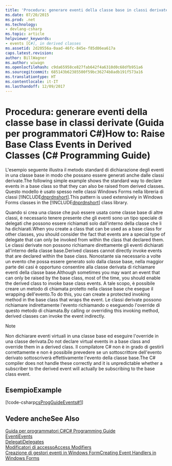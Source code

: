 ```yaml
---
title: 'Procedura: generare eventi della classe base in classi derivate (Guida per programmatori C#)'
ms.date: 07/20/2015
ms.prod: .net
ms.technology:
- devlang-csharp
ms.topic: article
helpviewer_keywords:
- events [C#], in derived classes
ms.assetid: 2d20556a-0aad-46fc-845e-f85d86ea617a
caps.latest.revision: 
author: BillWagner
ms.author: wiwagn
ms.openlocfilehash: c9da65958ce827fab642f4a6310d0c68dfb951a6
ms.sourcegitcommit: 685143b62385500f59bc36274b8adb191f573a16
ms.translationtype: HT
ms.contentlocale: it-IT
ms.lasthandoff: 12/09/2017
---
```

# <a name="how-to-raise-base-class-events-in-derived-classes-c-programming-guide"></a><span data-ttu-id="af908-102">Procedura: generare eventi della classe base in classi derivate (Guida per programmatori C#)</span><span class="sxs-lookup"><span data-stu-id="af908-102">How to: Raise Base Class Events in Derived Classes (C# Programming Guide)</span></span>
<span data-ttu-id="af908-103">L'esempio seguente illustra il metodo standard di dichiarazione degli eventi in una classe base in modo che possano essere generati anche dalle classi derivate.</span><span class="sxs-lookup"><span data-stu-id="af908-103">The following simple example shows the standard way to declare events in a base class so that they can also be raised from derived classes.</span></span> <span data-ttu-id="af908-104">Questo modello è usato spesso nelle classi Windows Forms nella libreria di classi [!INCLUDE[dnprdnshort](~/includes/dnprdnshort-md.md)].</span><span class="sxs-lookup"><span data-stu-id="af908-104">This pattern is used extensively in Windows Forms classes in the [!INCLUDE[dnprdnshort](~/includes/dnprdnshort-md.md)] class library.</span></span>  
  
 <span data-ttu-id="af908-105">Quando si crea una classe che può essere usata come classe base di altre classi, è necessario tenere presente che gli eventi sono un tipo speciale di delegati che possono essere richiamati solo dall'interno della classe che li ha dichiarati.</span><span class="sxs-lookup"><span data-stu-id="af908-105">When you create a class that can be used as a base class for other classes, you should consider the fact that events are a special type of delegate that can only be invoked from within the class that declared them.</span></span> <span data-ttu-id="af908-106">Le classi derivate non possono richiamare direttamente gli eventi dichiarati all'interno della classe base.</span><span class="sxs-lookup"><span data-stu-id="af908-106">Derived classes cannot directly invoke events that are declared within the base class.</span></span> <span data-ttu-id="af908-107">Nonostante sia necessario a volte un evento che possa essere generato solo dalla classe base, nella maggior parte dei casi è opportuno consentire alla classe derivata di richiamare eventi della classe base.</span><span class="sxs-lookup"><span data-stu-id="af908-107">Although sometimes you may want an event that can only be raised by the base class, most of the time, you should enable the derived class to invoke base class events.</span></span> <span data-ttu-id="af908-108">A tale scopo, è possibile creare un metodo di chiamata protetto nella classe base che esegue il wrapping dell'evento.</span><span class="sxs-lookup"><span data-stu-id="af908-108">To do this, you can create a protected invoking method in the base class that wraps the event.</span></span> <span data-ttu-id="af908-109">Le classi derivate possono richiamare indirettamente l'evento richiamando o eseguendo l'override di questo metodo di chiamata.</span><span class="sxs-lookup"><span data-stu-id="af908-109">By calling or overriding this invoking method, derived classes can invoke the event indirectly.</span></span>  
  
> [!NOTE]
>  <span data-ttu-id="af908-110">Non dichiarare eventi virtuali in una classe base ed eseguire l'override in una classe derivata.</span><span class="sxs-lookup"><span data-stu-id="af908-110">Do not declare virtual events in a base class and override them in a derived class.</span></span> <span data-ttu-id="af908-111">Il compilatore C# non è in grado di gestirli correttamente e non è possibile prevedere se un sottoscrittore dell'evento derivato sottoscriverà effettivamente l'evento della classe base.</span><span class="sxs-lookup"><span data-stu-id="af908-111">The C# compiler does not handle these correctly and it is unpredictable whether a subscriber to the derived event will actually be subscribing to the base class event.</span></span>  
  
## <a name="example"></a><span data-ttu-id="af908-112">Esempio</span><span class="sxs-lookup"><span data-stu-id="af908-112">Example</span></span>  
 [!code-csharp[csProgGuideEvents#1](../../../csharp/programming-guide/events/codesnippet/CSharp/how-to-raise-base-class-events-in-derived-classes_1.cs)]  
  
## <a name="see-also"></a><span data-ttu-id="af908-113">Vedere anche</span><span class="sxs-lookup"><span data-stu-id="af908-113">See Also</span></span>  
 [<span data-ttu-id="af908-114">Guida per programmatori C#</span><span class="sxs-lookup"><span data-stu-id="af908-114">C# Programming Guide</span></span>](../../../csharp/programming-guide/index.md)  
 [<span data-ttu-id="af908-115">Eventi</span><span class="sxs-lookup"><span data-stu-id="af908-115">Events</span></span>](../../../csharp/programming-guide/events/index.md)  
 [<span data-ttu-id="af908-116">Delegati</span><span class="sxs-lookup"><span data-stu-id="af908-116">Delegates</span></span>](../../../csharp/programming-guide/delegates/index.md)  
 [<span data-ttu-id="af908-117">Modificatori di accesso</span><span class="sxs-lookup"><span data-stu-id="af908-117">Access Modifiers</span></span>](../../../csharp/programming-guide/classes-and-structs/access-modifiers.md)  
 [<span data-ttu-id="af908-118">Creazione di gestori eventi in Windows Form</span><span class="sxs-lookup"><span data-stu-id="af908-118">Creating Event Handlers in Windows Forms</span></span>](../../../../docs/framework/winforms/creating-event-handlers-in-windows-forms.md)
